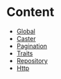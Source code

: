 # Content

- [Global][global]
- [Caster][caster]
- [Pagination][pagination]
- [Traits][traits]
- [Repository][repository]
- [Http][http]


[global]:./global.md
[caster]:./caster.md
[pagination]:./pagination.md
[traits]:./traits.md
[repository]:./repository.md
[http]:./http.md

